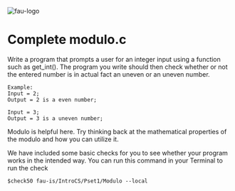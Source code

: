 ![fau-logo](https://www.fau.de/files/2016/02/fb-ww-logo-preview.jpg)
# Complete modulo.c

Write a program that prompts a user for an integer input using a function such as get_int(). The program
you write should then check whether or not the entered number is in actual fact an uneven or an uneven number.

~~~
Example: 
Input = 2; 
Output = 2 is a even number;

Input = 3;
Output = 3 is a uneven number;
~~~

Modulo is helpful here. Try thinking back at the mathematical properties of the modulo and 
how you can utilize it.

We have included some basic checks for you to see whether your program works in the intended way.
You can run this command in your Terminal to run the check
~~~
$check50 fau-is/IntroCS/Pset1/Modulo --local
~~~
